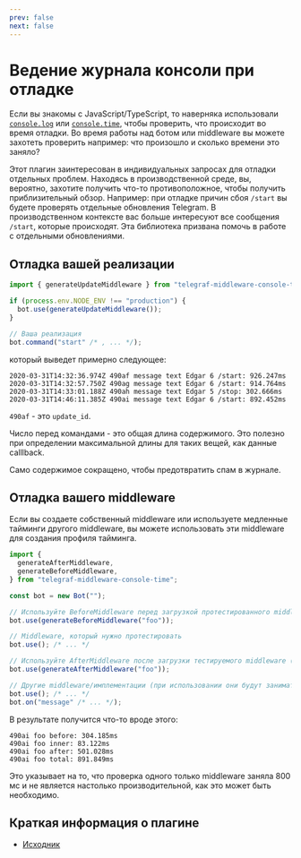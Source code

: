 ```yaml
---
prev: false
next: false
---
```


# Ведение журнала консоли при отладке

Если вы знакомы с JavaScript/TypeScript, то наверняка использовали [`console.log`](https://developer.mozilla.org/en-US/docs/Web/API/console/log_static) или [`console.time`](https://developer.mozilla.org/en-US/docs/Web/API/console/time_static), чтобы проверить, что происходит во время отладки.
Во время работы над ботом или middleware вы можете захотеть проверить например: что произошло и сколько времени это заняло?

Этот плагин заинтересован в индивидуальных запросах для отладки отдельных проблем.
Находясь в производственной среде, вы, вероятно, захотите получить что-то противоположное, чтобы получить приблизительный обзор.
Например: при отладке причин сбоя `/start` вы будете проверять отдельные обновления Telegram.
В производственном контексте вас больше интересуют все сообщения `/start`, которые происходят.
Эта библиотека призвана помочь в работе с отдельными обновлениями.

## Отладка вашей реализации

```ts
import { generateUpdateMiddleware } from "telegraf-middleware-console-time";

if (process.env.NODE_ENV !== "production") {
  bot.use(generateUpdateMiddleware());
}

// Ваша реализация
bot.command("start" /* , ... */);
```

который выведет примерно следующее:

```text
2020-03-31T14:32:36.974Z 490af message text Edgar 6 /start: 926.247ms
2020-03-31T14:32:57.750Z 490ag message text Edgar 6 /start: 914.764ms
2020-03-31T14:33:01.188Z 490ah message text Edgar 5 /stop: 302.666ms
2020-03-31T14:46:11.385Z 490ai message text Edgar 6 /start: 892.452ms
```

`490af` - это `update_id`.

Число перед командами - это общая длина содержимого.
Это полезно при определении максимальной длины для таких вещей, как данные calllback.

Само содержимое сокращено, чтобы предотвратить спам в журнале.

## Отладка вашего middleware

Если вы создаете собственный middleware или используете медленные тайминги другого middleware, вы можете использовать эти middleware для создания профиля тайминга.

```ts
import {
  generateAfterMiddleware,
  generateBeforeMiddleware,
} from "telegraf-middleware-console-time";

const bot = new Bot("");

// Используйте BeforeMiddleware перед загрузкой протестированного middleware.
bot.use(generateBeforeMiddleware("foo"));

// Middleware, который нужно протестировать
bot.use(); /* ... */

// Используйте AfterMiddleware после загрузки тестируемого middleware (с тем же названием).
bot.use(generateAfterMiddleware("foo"));

// Другие middleware/имплементации (при использовании они будут занимать "внутреннее" количество времени).
bot.use(); /* ... */
bot.on("message" /* ... */);
```

В результате получится что-то вроде этого:

```text
490ai foo before: 304.185ms
490ai foo inner: 83.122ms
490ai foo after: 501.028ms
490ai foo total: 891.849ms
```

Это указывает на то, что проверка одного только middleware заняла 800 мс и не является настолько производительной, как это может быть необходимо.

## Краткая информация о плагине

- [Исходник](https://github.com/EdJoPaTo/telegraf-middleware-console-time)
